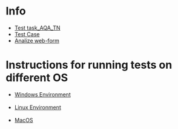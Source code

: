 <h1>Info</h1>
<ul>
  <li>
    <a href="https://drive.google.com/open?id=0B0zO6-KrfM82eHRHcThLMnNPazVOTDVXeFY4MDFPOEV6eW1F">Test task_AQA_TN</a>
  </li>
    <li>
    <a href="https://drive.google.com/open?id=1qhRlC18DF5XClYIwIjU4ccTDOnECF63I-zCLOr-zkYM">Test Case</a>
  </li>
  <li>
    <a href="https://drive.google.com/open?id=12MEfE1yhDS6TV7g6Dd0cXLpp8qY4f-vPa48owcZ4bMw">Analize web-form</a>
  </li>
</ul>

<h1>Instructions for running tests on different OS</h1>
<ul>
  <li>
    <a href="https://github.com/OlexandrPrylipko/gForm/wiki/Preparing-a-test-environment-for-running-tests-from-a-local-PC-using-Windows-10-as-an-example">Windows Environment</a>
  </li><br>
  <li>  
    <a href="https://github.com/OlexandrPrylipko/gForm/wiki/Preparing-a-test-environment-for-running-tests-from-a-local-PC-using-Linux-Ubuntu-18.04.3-LTS-as-an-example">Linux Environment</a>
  </li><br>
  <li>
    <a href="https://github.com/OlexandrPrylipko/gForm/wiki/Preparing-a-test-environment-for-running-tests-from-a-local-PC-using-MacOS-10.13-High-Sierra-as-an-example">MacOS</a>
  </li>
